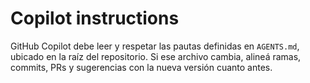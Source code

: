 # Copilot instructions

GitHub Copilot debe leer y respetar las pautas definidas en `AGENTS.md`, ubicado en la raíz del repositorio.
Si ese archivo cambia, alineá ramas, commits, PRs y sugerencias con la nueva versión cuanto antes.
